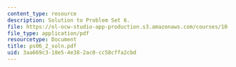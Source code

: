 ```yaml
---
content_type: resource
description: Solution to Problem Set 6.
file: https://ol-ocw-studio-app-production.s3.amazonaws.com/courses/10-40-chemical-engineering-thermodynamics-fall-2003/3aa669c318e54e382ac0cc58cffa2cbd_ps06_2_soln.pdf
file_type: application/pdf
resourcetype: Document
title: ps06_2_soln.pdf
uid: 3aa669c3-18e5-4e38-2ac0-cc58cffa2cbd
---
```

